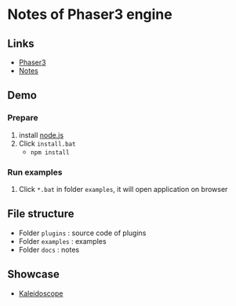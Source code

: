 # Notes of Phaser3 engine

## Links

- [Phaser3](https://github.com/photonstorm/phaser)
- [Notes](https://rexrainbow.github.io/phaser3-rex-notes/docs/site/index.html)

## Demo

### Prepare

1.  install [node.js](https://nodejs.org/en/)
2.  Click `install.bat`
    -   `npm install`

### Run examples

1.  Click `*.bat` in folder `examples`, it will open application on browser

## File structure

-   Folder `plugins` : source code of plugins
-   Folder `examples` : examples
-   Folder `docs` : notes

## Showcase

-   [Kaleidoscope](https://rexrainbow.github.io/phaser3-rex-notes/app/kaleidoscope/index.html)